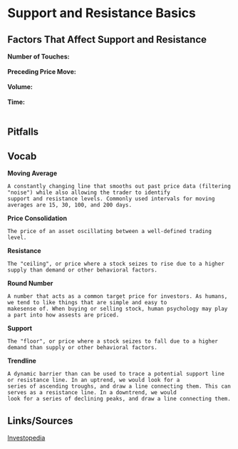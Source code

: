 # Support and Resistance Basics

## Factors That Affect Support and Resistance

<b>Number of Touches:</b><br><br>
<b>Preceding Price Move:</b><br><br>
<b>Volume:</b><br><br>
<b>Time:</b><br><br>


## Pitfalls

## Vocab

<b>Moving Average</b>
```
A constantly changing line that smooths out past price data (filtering "noise") while also allowing the trader to identify
support and resistance levels. Commonly used intervals for moving averages are 15, 30, 100, and 200 days.
```

<b>Price Consolidation</b>
```
The price of an asset oscillating between a well-defined trading level.
```

<b>Resistance</b>
```
The "ceiling", or price where a stock seizes to rise due to a higher supply than demand or other behavioral factors.
```

<b>Round Number</b>
```
A number that acts as a common target price for investors. As humans, we tend to like things that are simple and easy to
makesense of. When buying or selling stock, human psychology may play a part into how assests are priced.
```

<b>Support</b>
```
The "floor", or price where a stock seizes to fall due to a higher demand than supply or other behavioral factors.
```

<b>Trendline</b>
```
A dynamic barrier than can be used to trace a potential support line or resistance line. In an uptrend, we would look for a
series of ascending troughs, and draw a line connecting them. This can serves as a resistance line. In a downtrend, we would
look for a series of declining peaks, and draw a line connecting them.
```

## Links/Sources
[Investopedia](https://www.investopedia.com/trading/support-and-resistance-basics/)<br>
